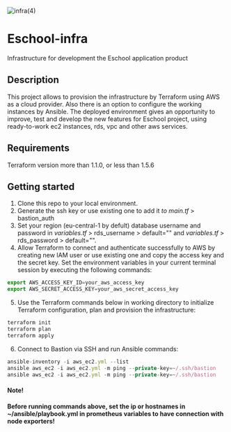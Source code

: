 ![infra(4)](https://github.com/yurkooo97/infra-app/assets/43648928/1d331e7e-0e86-4fb9-87e4-679587f49893)
# Eschool-infra
Infrastructure for development the Eschool application product
## Description
This project allows to provision the infrastructure by Terraform using AWS as a cloud provider. Also there is an option to configure the working instances by Ansible. The deployed environment gives an opportunity to improve, test and develop the new features for Eschool project, using ready-to-work ec2 instances, rds, vpc and other aws services.
## Requirements
Terraform version more than 1.1.0, or less than 1.5.6

## Getting started
1. Clone this repo to your local environment.
2. Generate the ssh key or use existing one to add it _to main.tf_ > bastion_auth
3. Set your region (eu-central-1 by defult) database username and password in _variables.tf_ > rds_username > default="" and _variables.tf_ > rds_password > default="".
4. Allow Terraform to connect and authenticate successfully to AWS by creating new IAM user or use existing one and copy the access key and the secret key. Set the environment variables in your current terminal session by executing the following commands:
   
```ts
export AWS_ACCESS_KEY_ID=your_aws_access_key
export AWS_SECRET_ACCESS_KEY=your_aws_secret_access_key
```

5. Use the Terraform commands below in working directory to initialize Terraform configuration, plan and provision the infrastructure:

```ts
terraform init
terraform plan
terraform apply
```
6. Connect to Bastion via SSH and run Ansible commands:

```ts
ansible-inventory -i aws_ec2.yml --list
ansible aws_ec2 -i aws_ec2.yml -m ping --private-key=~/.ssh/bastion
ansible aws_ec2 -i aws_ec2.yml -m ping --private-key=~/.ssh/bastion
```
#### Note!
#### Before running commands above, set the ip or hostnames in ~/ansible/playbook.yml in prometheus variables to have connection with node exporters!
